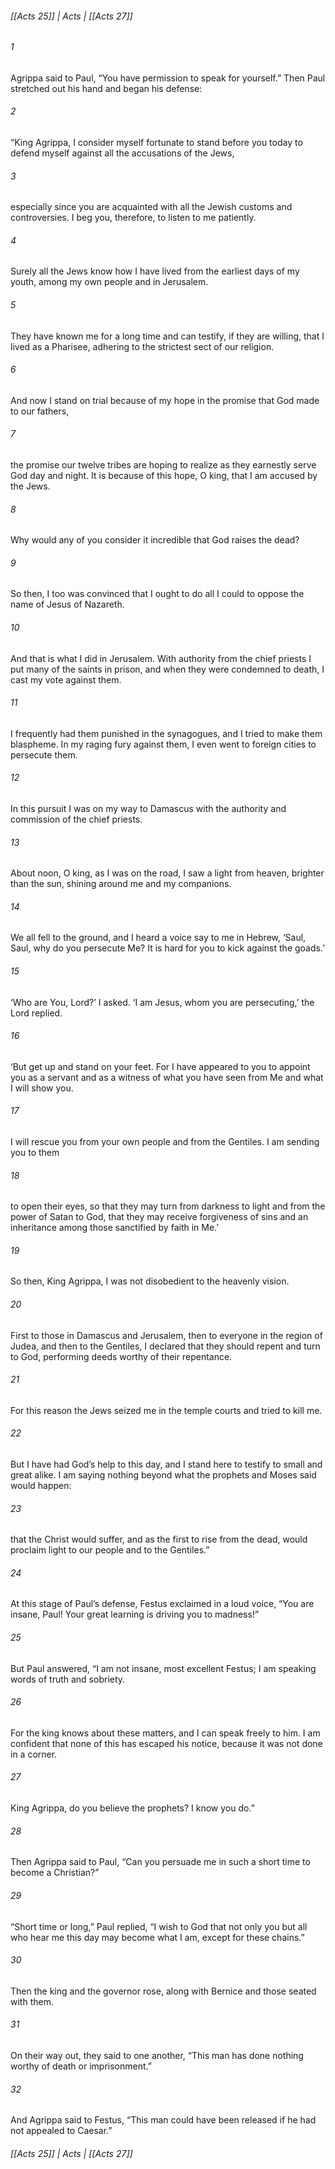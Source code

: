 ###### [[Acts 25]] | Acts | [[Acts 27]]

###### 1
Agrippa said to Paul, “You have permission to speak for yourself.” Then Paul stretched out his hand and began his defense:
###### 2
“King Agrippa, I consider myself fortunate to stand before you today to defend myself against all the accusations of the Jews,
###### 3
especially since you are acquainted with all the Jewish customs and controversies. I beg you, therefore, to listen to me patiently.
###### 4
Surely all the Jews know how I have lived from the earliest days of my youth, among my own people and in Jerusalem.
###### 5
They have known me for a long time and can testify, if they are willing, that I lived as a Pharisee, adhering to the strictest sect of our religion.
###### 6
And now I stand on trial because of my hope in the promise that God made to our fathers,
###### 7
the promise our twelve tribes are hoping to realize as they earnestly serve God day and night. It is because of this hope, O king, that I am accused by the Jews.
###### 8
Why would any of you consider it incredible that God raises the dead?
###### 9
So then, I too was convinced that I ought to do all I could to oppose the name of Jesus of Nazareth.
###### 10
And that is what I did in Jerusalem. With authority from the chief priests I put many of the saints in prison, and when they were condemned to death, I cast my vote against them.
###### 11
I frequently had them punished in the synagogues, and I tried to make them blaspheme. In my raging fury against them, I even went to foreign cities to persecute them.
###### 12
In this pursuit I was on my way to Damascus with the authority and commission of the chief priests.
###### 13
About noon, O king, as I was on the road, I saw a light from heaven, brighter than the sun, shining around me and my companions.
###### 14
We all fell to the ground, and I heard a voice say to me in Hebrew, ‘Saul, Saul, why do you persecute Me? It is hard for you to kick against the goads.’
###### 15
‘Who are You, Lord?’ I asked. ‘I am Jesus, whom you are persecuting,’ the Lord replied.
###### 16
‘But get up and stand on your feet. For I have appeared to you to appoint you as a servant and as a witness of what you have seen from Me and what I will show you.
###### 17
I will rescue you from your own people and from the Gentiles. I am sending you to them
###### 18
to open their eyes, so that they may turn from darkness to light and from the power of Satan to God, that they may receive forgiveness of sins and an inheritance among those sanctified by faith in Me.’
###### 19
So then, King Agrippa, I was not disobedient to the heavenly vision.
###### 20
First to those in Damascus and Jerusalem, then to everyone in the region of Judea, and then to the Gentiles, I declared that they should repent and turn to God, performing deeds worthy of their repentance.
###### 21
For this reason the Jews seized me in the temple courts and tried to kill me.
###### 22
But I have had God’s help to this day, and I stand here to testify to small and great alike. I am saying nothing beyond what the prophets and Moses said would happen:
###### 23
that the Christ would suffer, and as the first to rise from the dead, would proclaim light to our people and to the Gentiles.”
###### 24
At this stage of Paul’s defense, Festus exclaimed in a loud voice, “You are insane, Paul! Your great learning is driving you to madness!”
###### 25
But Paul answered, “I am not insane, most excellent Festus; I am speaking words of truth and sobriety.
###### 26
For the king knows about these matters, and I can speak freely to him. I am confident that none of this has escaped his notice, because it was not done in a corner.
###### 27
King Agrippa, do you believe the prophets? I know you do.”
###### 28
Then Agrippa said to Paul, “Can you persuade me in such a short time to become a Christian?”
###### 29
“Short time or long,” Paul replied, “I wish to God that not only you but all who hear me this day may become what I am, except for these chains.”
###### 30
Then the king and the governor rose, along with Bernice and those seated with them.
###### 31
On their way out, they said to one another, “This man has done nothing worthy of death or imprisonment.”
###### 32
And Agrippa said to Festus, “This man could have been released if he had not appealed to Caesar.”

###### [[Acts 25]] | Acts | [[Acts 27]]
